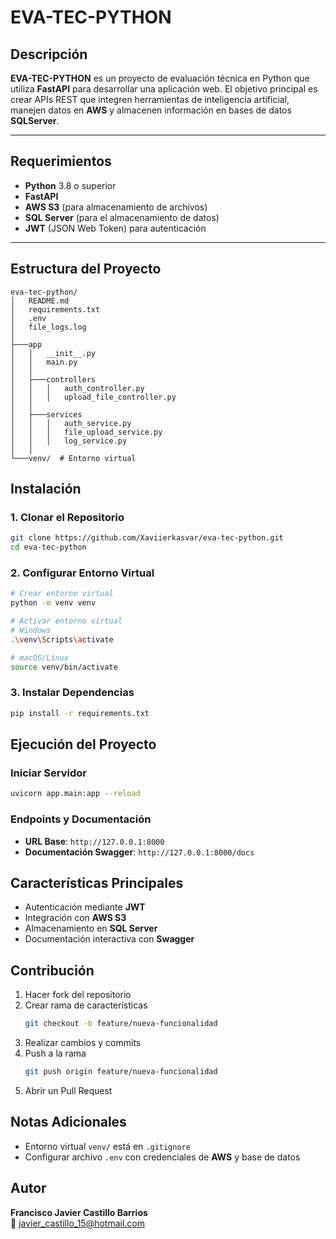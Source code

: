 # EVA-TEC-PYTHON

## Descripción

**EVA-TEC-PYTHON** es un proyecto de evaluación técnica en Python que utiliza **FastAPI** para desarrollar una aplicación web. El objetivo principal es crear APIs REST que integren herramientas de inteligencia artificial, manejen datos en **AWS** y almacenen información en bases de datos **SQLServer**.

---

## Requerimientos

- **Python** 3.8 o superior
- **FastAPI**
- **AWS S3** (para almacenamiento de archivos)
- **SQL Server** (para el almacenamiento de datos)
- **JWT** (JSON Web Token) para autenticación

---

## Estructura del Proyecto

```plaintext
eva-tec-python/
│   README.md
│   requirements.txt
│   .env
│   file_logs.log
│
├───app
│   │   __init__.py
│   │   main.py
│   │
│   ├───controllers
│   │   │   auth_controller.py
│   │   │   upload_file_controller.py
│   │
│   ├───services
│   │   │   auth_service.py
│   │   │   file_upload_service.py
│   │   │   log_service.py
│   │
└───venv/  # Entorno virtual
```

## Instalación

### 1. Clonar el Repositorio

```bash
git clone https://github.com/Xaviierkasvar/eva-tec-python.git
cd eva-tec-python
```

### 2. Configurar Entorno Virtual

```bash
# Crear entorno virtual
python -m venv venv

# Activar entorno virtual
# Windows
.\venv\Scripts\activate

# macOS/Linux
source venv/bin/activate
```

### 3. Instalar Dependencias

```bash
pip install -r requirements.txt
```

## Ejecución del Proyecto

### Iniciar Servidor

```bash
uvicorn app.main:app --reload
```

### Endpoints y Documentación

- **URL Base**: `http://127.0.0.1:8000`
- **Documentación Swagger**: `http://127.0.0.1:8000/docs`

## Características Principales

- Autenticación mediante **JWT**
- Integración con **AWS S3**
- Almacenamiento en **SQL Server**
- Documentación interactiva con **Swagger**

## Contribución

1. Hacer fork del repositorio
2. Crear rama de características
   ```bash
   git checkout -b feature/nueva-funcionalidad
   ```
3. Realizar cambios y commits
4. Push a la rama
   ```bash
   git push origin feature/nueva-funcionalidad
   ```
5. Abrir un Pull Request

## Notas Adicionales

- Entorno virtual `venv/` está en `.gitignore`
- Configurar archivo `.env` con credenciales de **AWS** y base de datos

## Autor

**Francisco Javier Castillo Barrios**  
📧 javier_castillo_15@hotmail.com

